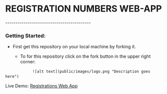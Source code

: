 <h1>REGISTRATION NUMBERS WEB-APP</h1>
------------------------------------------
<h3>Getting Started:</h3>
<ul>
	<li>First get this repository on your local machine by forking it.</li>
		<ul>
			<li>To for this repository click on the fork button in the upper right corner:</li>
		</ul>
</ul>

				![alt text](public/images/logo.png "Description goes here")


Live Demo: <a href="http://registrations-numbers-webapp.herokuapp.com/">Registrations Web App</a>
